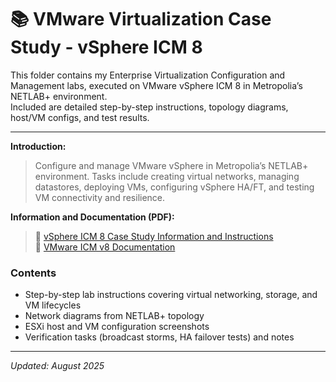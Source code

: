 # 📚 VMware Virtualization Case Study - vSphere ICM 8

This folder contains my Enterprise Virtualization Configuration and Management labs, executed on VMware vSphere ICM 8 in Metropolia’s NETLAB+ environment.  
Included are detailed step-by-step instructions, topology diagrams, host/VM configs, and test results.  

----------------------------------------------------------------

**Introduction:**  
> Configure and manage VMware vSphere in Metropolia’s NETLAB+ environment. Tasks include creating virtual networks, managing datastores, deploying VMs, configuring vSphere HA/FT, and testing VM connectivity and resilience.

**Information and Documentation (PDF):**  
> 🔗 [vSphere ICM 8 Case Study Information and Instructions](https://github.com/Trailbblazer/For-Networking-Activities/blob/main/VMWare-Caase-Study/docs/vSphere_ICM8_CaseStudy.pdf) <br>
> 🔗 [VMware ICM v8 Documentation](https://github.com/Trailbblazer/For-Networking-Activities/blob/main/VMWare-Caase-Study/docs/Kamonnun%20Silarat%20-%20VMware%20ICM%20v8%20Case%20Study%20Documentation.pdf)

### **Contents**
- Step-by-step lab instructions covering virtual networking, storage, and VM lifecycles  
- Network diagrams from NETLAB+ topology  
- ESXi host and VM configuration screenshots  
- Verification tasks (broadcast storms, HA failover tests) and notes  

----------------------------------------------------------------

*Updated: August 2025*
